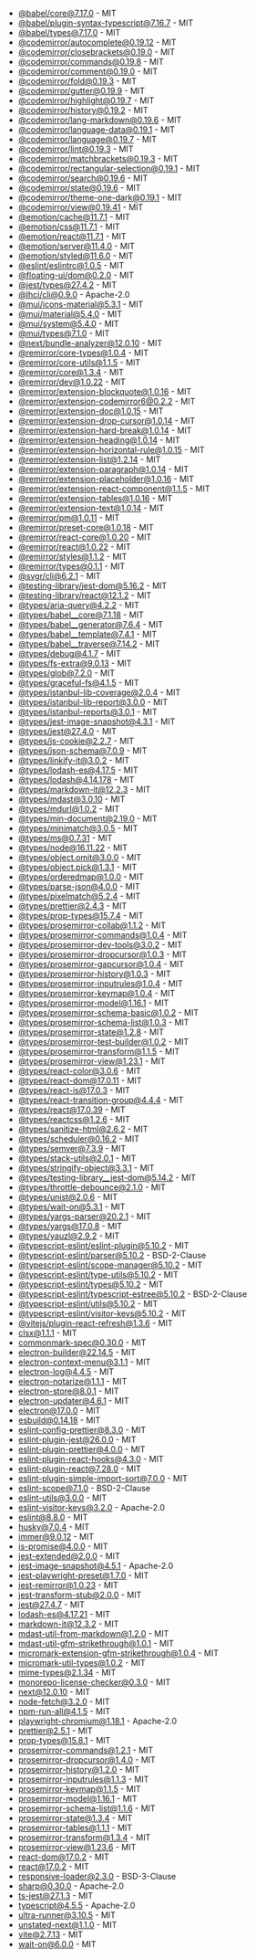 - [@babel/core@7.17.0](https://github.com/babel/babel) - MIT
- [@babel/plugin-syntax-typescript@7.16.7](https://github.com/babel/babel) - MIT
- [@babel/types@7.17.0](https://github.com/babel/babel) - MIT
- [@codemirror/autocomplete@0.19.12](https://github.com/codemirror/autocomplete) - MIT
- [@codemirror/closebrackets@0.19.0](https://github.com/codemirror/closebrackets) - MIT
- [@codemirror/commands@0.19.8](https://github.com/codemirror/commands) - MIT
- [@codemirror/comment@0.19.0](https://github.com/codemirror/comment) - MIT
- [@codemirror/fold@0.19.3](https://github.com/codemirror/fold) - MIT
- [@codemirror/gutter@0.19.9](https://github.com/codemirror/gutter) - MIT
- [@codemirror/highlight@0.19.7](https://github.com/codemirror/highlight) - MIT
- [@codemirror/history@0.19.2](https://github.com/codemirror/history) - MIT
- [@codemirror/lang-markdown@0.19.6](https://github.com/codemirror/lang-markdown) - MIT
- [@codemirror/language-data@0.19.1](https://github.com/codemirror/language-data) - MIT
- [@codemirror/language@0.19.7](https://github.com/codemirror/language) - MIT
- [@codemirror/lint@0.19.3](https://github.com/codemirror/lint) - MIT
- [@codemirror/matchbrackets@0.19.3](https://github.com/codemirror/matchbrackets) - MIT
- [@codemirror/rectangular-selection@0.19.1](https://github.com/codemirror/rectangular-selection) - MIT
- [@codemirror/search@0.19.6](https://github.com/codemirror/search) - MIT
- [@codemirror/state@0.19.6](https://github.com/codemirror/state) - MIT
- [@codemirror/theme-one-dark@0.19.1](https://github.com/codemirror/theme-one-dark) - MIT
- [@codemirror/view@0.19.41](https://github.com/codemirror/view) - MIT
- [@emotion/cache@11.7.1](https://github.com/emotion-js/emotion/tree/main/packages/cache) - MIT
- [@emotion/css@11.7.1](https://github.com/emotion-js/emotion/tree/main/packages/css) - MIT
- [@emotion/react@11.7.1](https://github.com/emotion-js/emotion/tree/main/packages/react) - MIT
- [@emotion/server@11.4.0](https://github.com/emotion-js/emotion/tree/main/packages/server) - MIT
- [@emotion/styled@11.6.0](https://github.com/emotion-js/emotion/tree/main/packages/styled) - MIT
- [@eslint/eslintrc@1.0.5](https://github.com/eslint/eslintrc) - MIT
- [@floating-ui/dom@0.2.0](https://github.com/floating-ui/floating-ui) - MIT
- [@jest/types@27.4.2](https://github.com/facebook/jest) - MIT
- [@lhci/cli@0.9.0](https://github.com/GoogleChrome/lighthouse-ci) - Apache-2.0
- [@mui/icons-material@5.3.1](https://github.com/mui-org/material-ui) - MIT
- [@mui/material@5.4.0](https://github.com/mui-org/material-ui) - MIT
- [@mui/system@5.4.0](https://github.com/mui-org/material-ui) - MIT
- [@mui/types@7.1.0](https://github.com/mui-org/material-ui) - MIT
- [@next/bundle-analyzer@12.0.10](https://github.com/vercel/next.js) - MIT
- [@remirror/core-types@1.0.4](https://github.com/remirror/remirror) - MIT
- [@remirror/core-utils@1.1.5](https://github.com/remirror/remirror) - MIT
- [@remirror/core@1.3.4](https://github.com/remirror/remirror) - MIT
- [@remirror/dev@1.0.22](https://github.com/remirror/remirror) - MIT
- [@remirror/extension-blockquote@1.0.16](https://github.com/remirror/remirror) - MIT
- [@remirror/extension-codemirror6@0.2.2](https://github.com/remirror/remirror) - MIT
- [@remirror/extension-doc@1.0.15](https://github.com/remirror/remirror) - MIT
- [@remirror/extension-drop-cursor@1.0.14](https://github.com/remirror/remirror) - MIT
- [@remirror/extension-hard-break@1.0.14](https://github.com/remirror/remirror) - MIT
- [@remirror/extension-heading@1.0.14](https://github.com/remirror/remirror) - MIT
- [@remirror/extension-horizontal-rule@1.0.15](https://github.com/remirror/remirror) - MIT
- [@remirror/extension-list@1.2.14](https://github.com/remirror/remirror) - MIT
- [@remirror/extension-paragraph@1.0.14](https://github.com/remirror/remirror) - MIT
- [@remirror/extension-placeholder@1.0.16](https://github.com/remirror/remirror) - MIT
- [@remirror/extension-react-component@1.1.5](https://github.com/remirror/remirror) - MIT
- [@remirror/extension-tables@1.0.16](https://github.com/remirror/remirror) - MIT
- [@remirror/extension-text@1.0.14](https://github.com/remirror/remirror) - MIT
- [@remirror/pm@1.0.11](https://github.com/remirror/remirror) - MIT
- [@remirror/preset-core@1.0.18](https://github.com/remirror/remirror) - MIT
- [@remirror/react-core@1.0.20](https://github.com/remirror/remirror) - MIT
- [@remirror/react@1.0.22](https://github.com/remirror/remirror) - MIT
- [@remirror/styles@1.1.2](https://github.com/remirror/remirror) - MIT
- [@remirror/types@0.1.1](https://github.com/remirror/remirror) - MIT
- [@svgr/cli@6.2.1](https://github.com/gregberge/svgr/tree/master/packages/cli) - MIT
- [@testing-library/jest-dom@5.16.2](https://github.com/testing-library/jest-dom) - MIT
- [@testing-library/react@12.1.2](https://github.com/testing-library/react-testing-library) - MIT
- [@types/aria-query@4.2.2](https://github.com/DefinitelyTyped/DefinitelyTyped) - MIT
- [@types/babel__core@7.1.18](https://github.com/DefinitelyTyped/DefinitelyTyped) - MIT
- [@types/babel__generator@7.6.4](https://github.com/DefinitelyTyped/DefinitelyTyped) - MIT
- [@types/babel__template@7.4.1](https://github.com/DefinitelyTyped/DefinitelyTyped) - MIT
- [@types/babel__traverse@7.14.2](https://github.com/DefinitelyTyped/DefinitelyTyped) - MIT
- [@types/debug@4.1.7](https://github.com/DefinitelyTyped/DefinitelyTyped) - MIT
- [@types/fs-extra@9.0.13](https://github.com/DefinitelyTyped/DefinitelyTyped) - MIT
- [@types/glob@7.2.0](https://github.com/DefinitelyTyped/DefinitelyTyped) - MIT
- [@types/graceful-fs@4.1.5](https://github.com/DefinitelyTyped/DefinitelyTyped) - MIT
- [@types/istanbul-lib-coverage@2.0.4](https://github.com/DefinitelyTyped/DefinitelyTyped) - MIT
- [@types/istanbul-lib-report@3.0.0](https://github.com/DefinitelyTyped/DefinitelyTyped) - MIT
- [@types/istanbul-reports@3.0.1](https://github.com/DefinitelyTyped/DefinitelyTyped) - MIT
- [@types/jest-image-snapshot@4.3.1](https://github.com/DefinitelyTyped/DefinitelyTyped) - MIT
- [@types/jest@27.4.0](https://github.com/DefinitelyTyped/DefinitelyTyped) - MIT
- [@types/js-cookie@2.2.7](https://github.com/DefinitelyTyped/DefinitelyTyped) - MIT
- [@types/json-schema@7.0.9](https://github.com/DefinitelyTyped/DefinitelyTyped) - MIT
- [@types/linkify-it@3.0.2](https://github.com/DefinitelyTyped/DefinitelyTyped) - MIT
- [@types/lodash-es@4.17.5](https://github.com/DefinitelyTyped/DefinitelyTyped) - MIT
- [@types/lodash@4.14.178](https://github.com/DefinitelyTyped/DefinitelyTyped) - MIT
- [@types/markdown-it@12.2.3](https://github.com/DefinitelyTyped/DefinitelyTyped) - MIT
- [@types/mdast@3.0.10](https://github.com/DefinitelyTyped/DefinitelyTyped) - MIT
- [@types/mdurl@1.0.2](https://github.com/DefinitelyTyped/DefinitelyTyped) - MIT
- [@types/min-document@2.19.0](https://github.com/DefinitelyTyped/DefinitelyTyped) - MIT
- [@types/minimatch@3.0.5](https://github.com/DefinitelyTyped/DefinitelyTyped) - MIT
- [@types/ms@0.7.31](https://github.com/DefinitelyTyped/DefinitelyTyped) - MIT
- [@types/node@16.11.22](https://github.com/DefinitelyTyped/DefinitelyTyped) - MIT
- [@types/object.omit@3.0.0](https://github.com/DefinitelyTyped/DefinitelyTyped) - MIT
- [@types/object.pick@1.3.1](https://github.com/DefinitelyTyped/DefinitelyTyped) - MIT
- [@types/orderedmap@1.0.0](https://github.com/DefinitelyTyped/DefinitelyTyped) - MIT
- [@types/parse-json@4.0.0](https://github.com/DefinitelyTyped/DefinitelyTyped) - MIT
- [@types/pixelmatch@5.2.4](https://github.com/DefinitelyTyped/DefinitelyTyped) - MIT
- [@types/prettier@2.4.3](https://github.com/DefinitelyTyped/DefinitelyTyped) - MIT
- [@types/prop-types@15.7.4](https://github.com/DefinitelyTyped/DefinitelyTyped) - MIT
- [@types/prosemirror-collab@1.1.2](https://github.com/DefinitelyTyped/DefinitelyTyped) - MIT
- [@types/prosemirror-commands@1.0.4](https://github.com/DefinitelyTyped/DefinitelyTyped) - MIT
- [@types/prosemirror-dev-tools@3.0.2](https://github.com/DefinitelyTyped/DefinitelyTyped) - MIT
- [@types/prosemirror-dropcursor@1.0.3](https://github.com/DefinitelyTyped/DefinitelyTyped) - MIT
- [@types/prosemirror-gapcursor@1.0.4](https://github.com/DefinitelyTyped/DefinitelyTyped) - MIT
- [@types/prosemirror-history@1.0.3](https://github.com/DefinitelyTyped/DefinitelyTyped) - MIT
- [@types/prosemirror-inputrules@1.0.4](https://github.com/DefinitelyTyped/DefinitelyTyped) - MIT
- [@types/prosemirror-keymap@1.0.4](https://github.com/DefinitelyTyped/DefinitelyTyped) - MIT
- [@types/prosemirror-model@1.16.1](https://github.com/DefinitelyTyped/DefinitelyTyped) - MIT
- [@types/prosemirror-schema-basic@1.0.2](https://github.com/DefinitelyTyped/DefinitelyTyped) - MIT
- [@types/prosemirror-schema-list@1.0.3](https://github.com/DefinitelyTyped/DefinitelyTyped) - MIT
- [@types/prosemirror-state@1.2.8](https://github.com/DefinitelyTyped/DefinitelyTyped) - MIT
- [@types/prosemirror-test-builder@1.0.2](https://github.com/DefinitelyTyped/DefinitelyTyped) - MIT
- [@types/prosemirror-transform@1.1.5](https://github.com/DefinitelyTyped/DefinitelyTyped) - MIT
- [@types/prosemirror-view@1.23.1](https://github.com/DefinitelyTyped/DefinitelyTyped) - MIT
- [@types/react-color@3.0.6](https://github.com/DefinitelyTyped/DefinitelyTyped) - MIT
- [@types/react-dom@17.0.11](https://github.com/DefinitelyTyped/DefinitelyTyped) - MIT
- [@types/react-is@17.0.3](https://github.com/DefinitelyTyped/DefinitelyTyped) - MIT
- [@types/react-transition-group@4.4.4](https://github.com/DefinitelyTyped/DefinitelyTyped) - MIT
- [@types/react@17.0.39](https://github.com/DefinitelyTyped/DefinitelyTyped) - MIT
- [@types/reactcss@1.2.6](https://github.com/DefinitelyTyped/DefinitelyTyped) - MIT
- [@types/sanitize-html@2.6.2](https://github.com/DefinitelyTyped/DefinitelyTyped) - MIT
- [@types/scheduler@0.16.2](https://github.com/DefinitelyTyped/DefinitelyTyped) - MIT
- [@types/semver@7.3.9](https://github.com/DefinitelyTyped/DefinitelyTyped) - MIT
- [@types/stack-utils@2.0.1](https://github.com/DefinitelyTyped/DefinitelyTyped) - MIT
- [@types/stringify-object@3.3.1](https://github.com/DefinitelyTyped/DefinitelyTyped) - MIT
- [@types/testing-library__jest-dom@5.14.2](https://github.com/DefinitelyTyped/DefinitelyTyped) - MIT
- [@types/throttle-debounce@2.1.0](https://github.com/DefinitelyTyped/DefinitelyTyped) - MIT
- [@types/unist@2.0.6](https://github.com/DefinitelyTyped/DefinitelyTyped) - MIT
- [@types/wait-on@5.3.1](https://github.com/DefinitelyTyped/DefinitelyTyped) - MIT
- [@types/yargs-parser@20.2.1](https://github.com/DefinitelyTyped/DefinitelyTyped) - MIT
- [@types/yargs@17.0.8](https://github.com/DefinitelyTyped/DefinitelyTyped) - MIT
- [@types/yauzl@2.9.2](https://github.com/DefinitelyTyped/DefinitelyTyped) - MIT
- [@typescript-eslint/eslint-plugin@5.10.2](https://github.com/typescript-eslint/typescript-eslint) - MIT
- [@typescript-eslint/parser@5.10.2](https://github.com/typescript-eslint/typescript-eslint) - BSD-2-Clause
- [@typescript-eslint/scope-manager@5.10.2](https://github.com/typescript-eslint/typescript-eslint) - MIT
- [@typescript-eslint/type-utils@5.10.2](https://github.com/typescript-eslint/typescript-eslint) - MIT
- [@typescript-eslint/types@5.10.2](https://github.com/typescript-eslint/typescript-eslint) - MIT
- [@typescript-eslint/typescript-estree@5.10.2](https://github.com/typescript-eslint/typescript-eslint) - BSD-2-Clause
- [@typescript-eslint/utils@5.10.2](https://github.com/typescript-eslint/typescript-eslint) - MIT
- [@typescript-eslint/visitor-keys@5.10.2](https://github.com/typescript-eslint/typescript-eslint) - MIT
- [@vitejs/plugin-react-refresh@1.3.6](https://github.com/vitejs/vite) - MIT
- [clsx@1.1.1](https://github.com/lukeed/clsx) - MIT
- [commonmark-spec@0.30.0](https://github.com/commonmark/CommonMark) - MIT
- [electron-builder@22.14.5](https://github.com/electron-userland/electron-builder) - MIT
- [electron-context-menu@3.1.1](https://github.com/sindresorhus/electron-context-menu) - MIT
- [electron-log@4.4.5](https://github.com/megahertz/electron-log) - MIT
- [electron-notarize@1.1.1](https://github.com/electron/electron-notarize) - MIT
- [electron-store@8.0.1](https://github.com/sindresorhus/electron-store) - MIT
- [electron-updater@4.6.1](https://github.com/electron-userland/electron-builder) - MIT
- [electron@17.0.0](https://github.com/electron/electron) - MIT
- [esbuild@0.14.18](https://github.com/evanw/esbuild) - MIT
- [eslint-config-prettier@8.3.0](https://github.com/prettier/eslint-config-prettier) - MIT
- [eslint-plugin-jest@26.0.0](https://github.com/jest-community/eslint-plugin-jest) - MIT
- [eslint-plugin-prettier@4.0.0](https://github.com/prettier/eslint-plugin-prettier) - MIT
- [eslint-plugin-react-hooks@4.3.0](https://github.com/facebook/react) - MIT
- [eslint-plugin-react@7.28.0](https://github.com/yannickcr/eslint-plugin-react) - MIT
- [eslint-plugin-simple-import-sort@7.0.0](https://github.com/lydell/eslint-plugin-simple-import-sort) - MIT
- [eslint-scope@7.1.0](https://github.com/eslint/eslint-scope) - BSD-2-Clause
- [eslint-utils@3.0.0](https://github.com/mysticatea/eslint-utils) - MIT
- [eslint-visitor-keys@3.2.0](https://github.com/eslint/eslint-visitor-keys) - Apache-2.0
- [eslint@8.8.0](https://github.com/eslint/eslint) - MIT
- [husky@7.0.4](https://github.com/typicode/husky) - MIT
- [immer@9.0.12](https://github.com/immerjs/immer) - MIT
- [is-promise@4.0.0](https://github.com/then/is-promise) - MIT
- [jest-extended@2.0.0](https://github.com/jest-community/jest-extended) - MIT
- [jest-image-snapshot@4.5.1](https://github.com/americanexpress/jest-image-snapshot) - Apache-2.0
- [jest-playwright-preset@1.7.0](https://github.com/playwright-community/jest-playwright) - MIT
- [jest-remirror@1.0.23](https://github.com/remirror/remirror) - MIT
- [jest-transform-stub@2.0.0](https://github.com/eddyerburgh/jest-transform-stub) - MIT
- [jest@27.4.7](https://github.com/facebook/jest) - MIT
- [lodash-es@4.17.21](https://github.com/lodash/lodash) - MIT
- [markdown-it@12.3.2](https://github.com/markdown-it/markdown-it) - MIT
- [mdast-util-from-markdown@1.2.0](https://github.com/syntax-tree/mdast-util-from-markdown) - MIT
- [mdast-util-gfm-strikethrough@1.0.1](https://github.com/syntax-tree/mdast-util-gfm-strikethrough) - MIT
- [micromark-extension-gfm-strikethrough@1.0.4](https://github.com/micromark/micromark-extension-gfm-strikethrough) - MIT
- [micromark-util-types@1.0.2](https://github.com/micromark/micromark/tree/main/packages/micromark-util-types) - MIT
- [mime-types@2.1.34](https://github.com/jshttp/mime-types) - MIT
- [monorepo-license-checker@0.3.0](https://github.com/ocavue/monorepo-license-checker) - MIT
- [next@12.0.10](https://github.com/vercel/next.js) - MIT
- [node-fetch@3.2.0](https://github.com/node-fetch/node-fetch) - MIT
- [npm-run-all@4.1.5](https://github.com/mysticatea/npm-run-all) - MIT
- [playwright-chromium@1.18.1](https://github.com/Microsoft/playwright) - Apache-2.0
- [prettier@2.5.1](https://github.com/prettier/prettier) - MIT
- [prop-types@15.8.1](https://github.com/facebook/prop-types) - MIT
- [prosemirror-commands@1.2.1](https://github.com/prosemirror/prosemirror-commands) - MIT
- [prosemirror-dropcursor@1.4.0](https://github.com/prosemirror/prosemirror-dropcursor) - MIT
- [prosemirror-history@1.2.0](https://github.com/prosemirror/prosemirror-history) - MIT
- [prosemirror-inputrules@1.1.3](https://github.com/prosemirror/prosemirror-inputrules) - MIT
- [prosemirror-keymap@1.1.5](https://github.com/prosemirror/prosemirror-keymap) - MIT
- [prosemirror-model@1.16.1](https://github.com/prosemirror/prosemirror-model) - MIT
- [prosemirror-schema-list@1.1.6](https://github.com/prosemirror/prosemirror-schema-list) - MIT
- [prosemirror-state@1.3.4](https://github.com/prosemirror/prosemirror-state) - MIT
- [prosemirror-tables@1.1.1](https://github.com/prosemirror/prosemirror-tables) - MIT
- [prosemirror-transform@1.3.4](https://github.com/prosemirror/prosemirror-transform) - MIT
- [prosemirror-view@1.23.6](https://github.com/prosemirror/prosemirror-view) - MIT
- [react-dom@17.0.2](https://github.com/facebook/react) - MIT
- [react@17.0.2](https://github.com/facebook/react) - MIT
- [responsive-loader@2.3.0](https://github.com/dazuaz/responsive-loader) - BSD-3-Clause
- [sharp@0.30.0](https://github.com/lovell/sharp) - Apache-2.0
- [ts-jest@27.1.3](https://github.com/kulshekhar/ts-jest) - MIT
- [typescript@4.5.5](https://github.com/Microsoft/TypeScript) - Apache-2.0
- [ultra-runner@3.10.5](https://github.com/folke/ultra-runner) - MIT
- unstated-next@1.1.0 - MIT
- [vite@2.7.13](https://github.com/vitejs/vite) - MIT
- [wait-on@6.0.0](https://github.com/jeffbski/wait-on) - MIT

